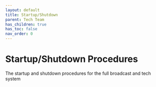 ```yaml
---
layout: default
title: Startup/Shutdown
parent: Tech Team
has_children: true
has_toc: false
nav_order: 0
---
```


# Startup/Shutdown Procedures

The startup and shutdown procedures for the full broadcast and tech system